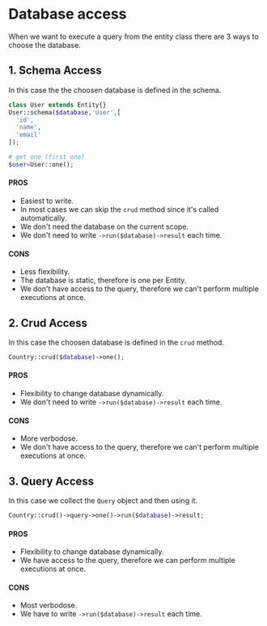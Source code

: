 # Database access
When we want to execute a query from the entity class there are 3 ways to choose the database.

## 1. Schema Access
In this case the the choosen database is defined in the schema.
```php
class User extends Entity{}
User::schema($database,'User',[
  'id',
  'name',
  'email'
]);

# get one (first one)
$user=User::one();
```
#### PROS
- Easiest to write.
- In most cases we can skip the `crud` method since it's called automatically.
- We don't need the database on the current scope.
- We don't need to write `->run($database)->result` each time.

#### CONS
- Less flexibility.
- The database is static, therefore is one per Entity.
- We don't have access to the query, therefore we can't perform multiple executions at once.

## 2. Crud Access
In this case the choosen database is defined in the `crud` method.
```php
Country::crud($database)->one();
```
#### PROS
- Flexibility to change database dynamically.
- We don't need to write `->run($database)->result` each time.

#### CONS
- More verbodose.
- We don't have access to the query, therefore we can't perform multiple executions at once.

## 3. Query Access
In this case we collect the `Query` object and then using it.

```php
Country::crud()->query->one()->run($database)->result;
```

#### PROS
- Flexibility to change database dynamically.
- We have access to the query, therefore we can perform multiple executions at once.

#### CONS
- Most verbodose.
- We have to write `->run($database)->result` each time.
